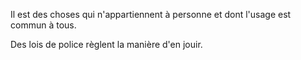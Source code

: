 Il est des choses qui n'appartiennent à personne et dont l'usage est commun à tous.

Des lois de police règlent la manière d'en jouir.
